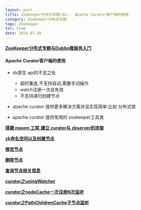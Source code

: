 ```yaml
---
layout: post
title: ZooKeeper分布式专题(五)-- Apache Curator客户端的使用
category: ZooKeeper分布式专题
tags: ZooKeeper
toc: true
date: 2019-07-28
---
```


**[ZooKeeper分布式专题与Dubbo微服务入门](https://github.com/haoxiaoyong1014/zookeeperGuide)**

#### Apache Curator客户端的使用


- zk原生 api的不足之处

  - 超时重连,不支持自动,需要手动操作
  - watch注册一次会失效
  - 不支持递归创建节点

- apache curator 提供更多解决方案并且实现简单:比如 分布式锁

- apache curator 提供常用的 zookeeper工具类


**[搭建 maven 工程,建立 curator与 zkserver的连接](https://github.com/haoxiaoyong1014/zookeeperGuide/blob/master/zk-curator-api/src/main/java/cn/haoxy/curator/api/operator/CuratorConntion.java)**

**[zk命名空间以及创建节点](https://github.com/haoxiaoyong1014/zookeeperGuide/blob/master/zk-curator-api/src/main/java/cn/haoxy/curator/api/operator/CuratorCreateNode.java)**

**[修改节点](https://github.com/haoxiaoyong1014/zookeeperGuide/blob/master/zk-curator-api/src/main/java/cn/haoxy/curator/api/operator/CuratorUpdateNode.java)**

**[删除节点](https://github.com/haoxiaoyong1014/zookeeperGuide/blob/master/zk-curator-api/src/main/java/cn/haoxy/curator/api/operator/CuratorDeleteNode.java)**

**[查询节点相关信息](https://github.com/haoxiaoyong1014/zookeeperGuide/blob/master/zk-curator-api/src/main/java/cn/haoxy/curator/api/operator/CuratorSelectDataNode.java)**

**[curator之usingWatcher](https://github.com/haoxiaoyong1014/zookeeperGuide/blob/master/zk-curator-api/src/main/java/cn/haoxy/curator/api/watcher/WacthOperator.java)**

**[curator之nodeCache一次注册N次监听](https://github.com/haoxiaoyong1014/zookeeperGuide/blob/master/zk-curator-api/src/main/java/cn/haoxy/curator/api/watcher/WacthOperator.java)**

**[curator之PathChildrenCache子节点监听](https://github.com/haoxiaoyong1014/zookeeperGuide/blob/master/zk-curator-api/src/main/java/cn/haoxy/curator/api/watcher/EnhanceWacthOperator.java)**